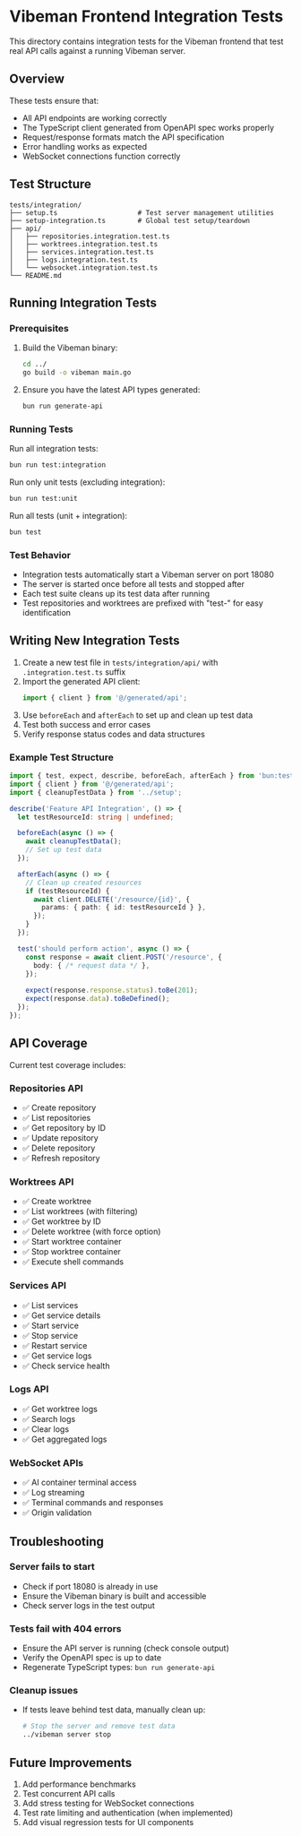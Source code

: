 # Vibeman Frontend Integration Tests

This directory contains integration tests for the Vibeman frontend that test real API calls against a running Vibeman server.

## Overview

These tests ensure that:
- All API endpoints are working correctly
- The TypeScript client generated from OpenAPI spec works properly
- Request/response formats match the API specification
- Error handling works as expected
- WebSocket connections function correctly

## Test Structure

```
tests/integration/
├── setup.ts                    # Test server management utilities
├── setup-integration.ts        # Global test setup/teardown
├── api/
│   ├── repositories.integration.test.ts
│   ├── worktrees.integration.test.ts
│   ├── services.integration.test.ts
│   ├── logs.integration.test.ts
│   └── websocket.integration.test.ts
└── README.md
```

## Running Integration Tests

### Prerequisites

1. Build the Vibeman binary:
   ```bash
   cd ../
   go build -o vibeman main.go
   ```

2. Ensure you have the latest API types generated:
   ```bash
   bun run generate-api
   ```

### Running Tests

Run all integration tests:
```bash
bun run test:integration
```

Run only unit tests (excluding integration):
```bash
bun run test:unit
```

Run all tests (unit + integration):
```bash
bun test
```

### Test Behavior

- Integration tests automatically start a Vibeman server on port 18080
- The server is started once before all tests and stopped after
- Each test suite cleans up its test data after running
- Test repositories and worktrees are prefixed with "test-" for easy identification

## Writing New Integration Tests

1. Create a new test file in `tests/integration/api/` with `.integration.test.ts` suffix
2. Import the generated API client:
   ```typescript
   import { client } from '@/generated/api';
   ```
3. Use `beforeEach` and `afterEach` to set up and clean up test data
4. Test both success and error cases
5. Verify response status codes and data structures

### Example Test Structure

```typescript
import { test, expect, describe, beforeEach, afterEach } from 'bun:test';
import { client } from '@/generated/api';
import { cleanupTestData } from '../setup';

describe('Feature API Integration', () => {
  let testResourceId: string | undefined;

  beforeEach(async () => {
    await cleanupTestData();
    // Set up test data
  });

  afterEach(async () => {
    // Clean up created resources
    if (testResourceId) {
      await client.DELETE('/resource/{id}', {
        params: { path: { id: testResourceId } },
      });
    }
  });

  test('should perform action', async () => {
    const response = await client.POST('/resource', {
      body: { /* request data */ },
    });
    
    expect(response.response.status).toBe(201);
    expect(response.data).toBeDefined();
  });
});
```

## API Coverage

Current test coverage includes:

### Repositories API
- ✅ Create repository
- ✅ List repositories
- ✅ Get repository by ID
- ✅ Update repository
- ✅ Delete repository
- ✅ Refresh repository

### Worktrees API
- ✅ Create worktree
- ✅ List worktrees (with filtering)
- ✅ Get worktree by ID
- ✅ Delete worktree (with force option)
- ✅ Start worktree container
- ✅ Stop worktree container
- ✅ Execute shell commands

### Services API
- ✅ List services
- ✅ Get service details
- ✅ Start service
- ✅ Stop service
- ✅ Restart service
- ✅ Get service logs
- ✅ Check service health

### Logs API
- ✅ Get worktree logs
- ✅ Search logs
- ✅ Clear logs
- ✅ Get aggregated logs

### WebSocket APIs
- ✅ AI container terminal access
- ✅ Log streaming
- ✅ Terminal commands and responses
- ✅ Origin validation

## Troubleshooting

### Server fails to start
- Check if port 18080 is already in use
- Ensure the Vibeman binary is built and accessible
- Check server logs in the test output

### Tests fail with 404 errors
- Ensure the API server is running (check console output)
- Verify the OpenAPI spec is up to date
- Regenerate TypeScript types: `bun run generate-api`

### Cleanup issues
- If tests leave behind test data, manually clean up:
  ```bash
  # Stop the server and remove test data
  ../vibeman server stop
  ```

## Future Improvements

1. Add performance benchmarks
2. Test concurrent API calls
3. Add stress testing for WebSocket connections
4. Test rate limiting and authentication (when implemented)
5. Add visual regression tests for UI components
